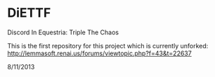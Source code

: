 DiETTF
======

Discord In Equestria: Triple The Chaos

This is the first repository for this project which is currently unforked: http://lemmasoft.renai.us/forums/viewtopic.php?f=43&t=22637

8/11/2013
